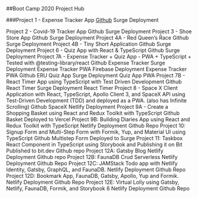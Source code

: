 ##Boot Camp 2020 Project Hub

###Project 1 - Expense Tracker App
[Github](https://github.com/Hasham-dev/expense_tracker_app:)
Surge Deployment

Project 2 - Covid-19 Tracker App
Github
Surge Deployment
Project 3 - Shoe Store App
Github
Surge Deployment
Project 4A - Red Queen’s Race
Github
Surge Deployment
Project 4B - Tiny Short Application
Github
Surge Deployment
Project 6 - Quiz App with React & TypeScript
Github
Surge Deployment
Project 7A - Expense Tracker + Quiz App - PWA + TypeScript + Tested with @testing-library/react
Github Expense Tracker
Surge Deployment Expense Tracker PWA
Firebase Deployment Expense Tracker PWA
Github ERU Quiz App
Surge Deployment Quiz App PWA
Project 7B - React Timer App using TypeScript with Test Driven Development
Github React Timer
Surge Deployment React Timer
Project 8 - Space X Client Application with React, TypeScript, Apollo Client 3, and SpaceX API using Test-Driven Development (TDD) and deployed as a PWA. (also has Infinite Scrolling)
Github SpaceX
Netlify Deployment
Project 9A - Create a Shopping Basket using React and Redux Toolkit with TypeScript
Github Basket
Deployed to Vercel
Project 9B: Building Diaries App using React and Redux Toolkit with TypeScript
Netlify Deployment
Github Repo
Project 10: Signup Form and Multi-Step Form with Formik, Yup, and Material UI using TypeScript
Github Multistep Form
Deployed to Surge
Project 11: Taskbox React Component in TypeScript using Storybook and Publishing it on Bit
Published to bit.dev
Github repo
Project 12A: Gatsby Blog
Netlify Deployment
Github repo
Project 12B: FaunaDB Crud Serverless
Netlify Deployment
Github Repo
Project 12C: JAMStack Todo app with Netlify Identity, Gatsby, GraphQL, and FaunaDB.
Netlify Deployment
Github Repo
Project 12D: Bookmark App, FaunaDB, Gatsby, Apollo, Yup and Formik.
Netlify Deployment
Github Repo
Project 12E: Virtual Lolly using Gatsby, Netlify, FaunaDB, Formik, and Storybook 6
Netlify Deployment
Github Repo
